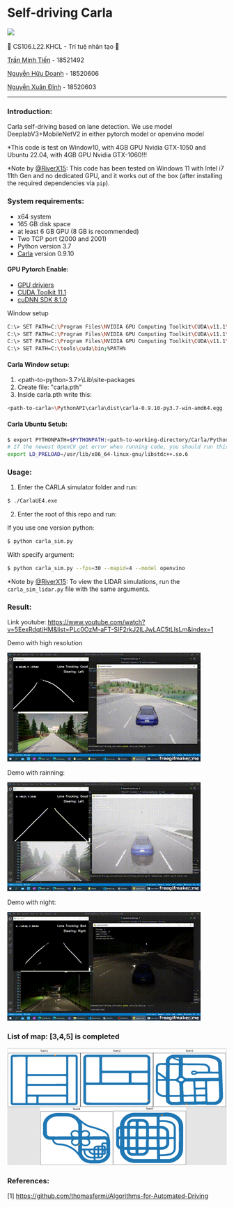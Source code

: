 # Self-driving Carla

![](https://portal.uit.edu.vn/Styles/profi/images/logo186x150.png)

 🤖 CS106.L22.KHCL - Trí tuệ nhân tạo 🤖

[Trần Minh Tiến](<https://github.com/fantashi099>) - 18521492

[Nguyễn Hữu Doanh](<https://github.com/huudoanh123qn>) - 18520606

[Nguyễn Xuân Đỉnh](<https://github.com/zoxuandinhzo>) - 18520603

---



### Introduction:

Carla self-driving based on lane detection. We use model DeeplabV3+MobileNetV2 in either pytorch model or openvino model

*This code is test on Window10, with 4GB GPU Nvidia GTX-1050 and Ubuntu 22.04, with 4GB GPU Nvidia GTX-1060!!!

*Note by [@RiverX15](<https://github.com/RiverX15>): This code has been tested on Windows 11 with Intel i7 11th Gen and no dedicated GPU, and it works out of the box (after installing the required dependencies via `pip`).

### System requirements:

- x64 system
- 165 GB disk space
- at least 6 GB GPU (8 GB is recommended)
- Two TCP port (2000 and 2001)
- Python version 3.7
- [Carla](<https://github.com/carla-simulator/carla/blob/master/Docs/download.md>) version 0.9.10

#### GPU Pytorch Enable:

- [GPU driviers](<https://www.nvidia.com/download/index.aspx?lang=en-us>)
- [CUDA Toolkit 11.1](<https://developer.nvidia.com/cuda-toolkit-archive>)
- [cuDNN SDK 8.1.0](<https://developer.nvidia.com/cudnn>)


Window setup
```sh
C:\> SET PATH=C:\Program Files\NVIDIA GPU Computing Toolkit\CUDA\v11.1\bin;%PATH%
C:\> SET PATH=C:\Program Files\NVIDIA GPU Computing Toolkit\CUDA\v11.1\extras\CUPTI\lib64;%PATH%
C:\> SET PATH=C:\Program Files\NVIDIA GPU Computing Toolkit\CUDA\v11.1\include;%PATH%
C:\> SET PATH=C:\tools\cuda\bin;%PATH%
```

#### Carla Window setup:

1. <path-to-python-3.7>\Lib\site-packages
2. Create file: "carla.pth"
3. Inside carla.pth write this:
```sh
<path-to-carla>\PythonAPI\carla\dist\carla-0.9.10-py3.7-win-amd64.egg
```

#### Carla Ubuntu Setub:
```sh
$ export PYTHONPATH=$PYTHONPATH:<path-to-working-directory/Carla/PythonAPI/carla/dist/carla-0.9.13-py3.7-linux-x86_64.egg
# If the newest OpenCV get error when running code, you should run this
export LD_PRELOAD=/usr/lib/x86_64-linux-gnu/libstdc++.so.6
```

### Usage:

1. Enter the CARLA simulator folder and run:

```sh
$ ./CarlaUE4.exe
```

2. Enter the root of this repo and run:

If you use one version python:
```sh
$ python carla_sim.py
```
With specify argument:
```sh
$ python carla_sim.py --fps=30 --mapid=4 --model openvino
```

*Note by [@RiverX15](<https://github.com/RiverX15>): To view the LIDAR simulations, run the `carla_sim_lidar.py` file with the same arguments.


### Result:

Link youtube: https://www.youtube.com/watch?v=5EexRdqtiHM&list=PLc0OzM-aFT-SIF2rkJ2lLJwLAC5tLIsLm&index=1

Demo with high resolution

[![demo_normal](images/demo.gif)](https://www.youtube.com/watch?v=kbzTjvTQpRw&list=PLc0OzM-aFT-SIF2rkJ2lLJwLAC5tLIsLm&index=2)

Demo with rainning:

[![demo_rain](images/weather.gif)](https://www.youtube.com/watch?v=5EexRdqtiHM&list=PLc0OzM-aFT-SIF2rkJ2lLJwLAC5tLIsLm&index=1)

Demo with night:

[![demo_night](images/night.gif)](https://youtu.be/J9hN0RLYVvE)


### List of map: [3,4,5] is completed
![map_img](images/map.png)


### References:

[1] https://github.com/thomasfermi/Algorithms-for-Automated-Driving